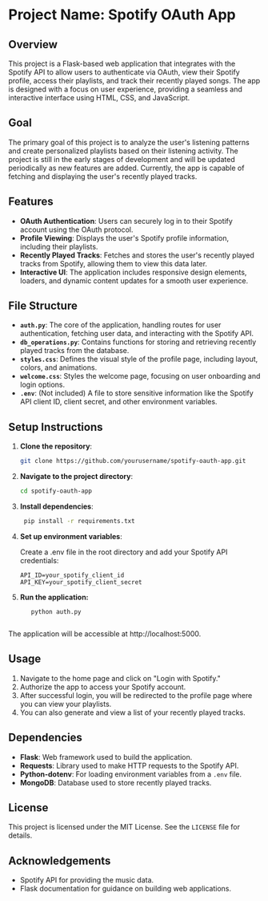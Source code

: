 # Project Name: Spotify OAuth App

## Overview
This project is a Flask-based web application that integrates with the Spotify API to allow users to authenticate via OAuth, view their Spotify profile, access their playlists, and track their recently played songs. The app is designed with a focus on user experience, providing a seamless and interactive interface using HTML, CSS, and JavaScript.

## Goal
The primary goal of this project is to analyze the user's listening patterns and create personalized playlists based on their listening activity. The project is still in the early stages of development and will be updated periodically as new features are added. Currently, the app is capable of fetching and displaying the user's recently played tracks.

## Features
- **OAuth Authentication**: Users can securely log in to their Spotify account using the OAuth protocol.
- **Profile Viewing**: Displays the user's Spotify profile information, including their playlists.
- **Recently Played Tracks**: Fetches and stores the user's recently played tracks from Spotify, allowing them to view this data later.
- **Interactive UI**: The application includes responsive design elements, loaders, and dynamic content updates for a smooth user experience.

## File Structure
- **`auth.py`**: The core of the application, handling routes for user authentication, fetching user data, and interacting with the Spotify API.
- **`db_operations.py`**: Contains functions for storing and retrieving recently played tracks from the database.
- **`styles.css`**: Defines the visual style of the profile page, including layout, colors, and animations.
- **`welcome.css`**: Styles the welcome page, focusing on user onboarding and login options.
- **`.env`**: (Not included) A file to store sensitive information like the Spotify API client ID, client secret, and other environment variables.

## Setup Instructions
1. **Clone the repository**:
   ```bash
   git clone https://github.com/yourusername/spotify-oauth-app.git
2. **Navigate to the project directory**:
   ```bash
   cd spotify-oauth-app
3. **Install dependencies**:
   ```bash
    pip install -r requirements.txt
4. **Set up environment variables**:
   
   Create a .env file in the root directory and add your Spotify API credentials:
     ```plaintext
     API_ID=your_spotify_client_id
     API_KEY=your_spotify_client_secret
5. **Run the application:**
   ```plaintext
      python auth.py
  
  The application will be accessible at http://localhost:5000.

## Usage
1. Navigate to the home page and click on "Login with Spotify."
2. Authorize the app to access your Spotify account.
3. After successful login, you will be redirected to the profile page where you can view your playlists.
4. You can also generate and view a list of your recently played tracks.

## Dependencies
- **Flask**: Web framework used to build the application.
- **Requests**: Library used to make HTTP requests to the Spotify API.
- **Python-dotenv**: For loading environment variables from a `.env` file.
- **MongoDB**: Database used to store recently played tracks.

## License
This project is licensed under the MIT License. See the `LICENSE` file for details.

## Acknowledgements
- Spotify API for providing the music data.
- Flask documentation for guidance on building web applications.

